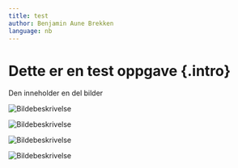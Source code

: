 ```yaml
---
title: test
author: Benjamin Aune Brekken 
language: nb
---
```



# Dette er en test oppgave {.intro}

Den inneholder en del bilder

![Bildebeskrivelse](EditorBug.png)

![Bildebeskrivelse](Risk1.1.png)

![Bildebeskrivelse](../bilder/hent-fra-bibliotek.png)

![Bildebeskrivelse](../bilder/scratch3-last-opp-bakgrunn.png)